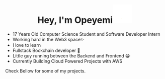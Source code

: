 <h1 align="center">
    Hey, I'm Opeyemi<img src="https://github.com/Kathryn-Jie/Kathryn-Jie/blob/main/wave.gif" width="60px"/>
</h1>

- 17 Years Old Computer Science Student and Software Developer Intern
- Working hard in the Web3 space✨
- I love to learn
- Fullstack Bockchain developer 🔧
- Little guy running between the Backend and Frontend 😁
- Currently Building Cloud Powered Projects with AWS



Check Bellow for some of my projects.
<!--
**OpeOginni/OpeOginni** is a ✨ _special_ ✨ repository because its `README.md` (this file) appears on your GitHub profile.
You can click the Preview link to take a look at your changes.
--->

